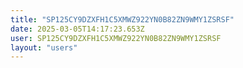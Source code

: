 ```yaml
---
title: "SP125CY9DZXFH1C5XMWZ922YN0B82ZN9WMY1ZSRSF"
date: 2025-03-05T14:17:23.653Z
user: SP125CY9DZXFH1C5XMWZ922YN0B82ZN9WMY1ZSRSF
layout: "users"
---
```

    